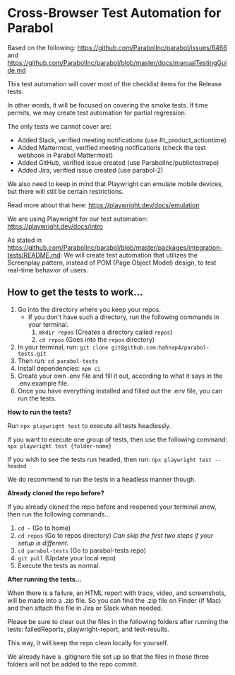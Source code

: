 # Cross-Browser Test Automation for Parabol

Based on the following: https://github.com/ParabolInc/parabol/issues/6466 and https://github.com/ParabolInc/parabol/blob/master/docs/manualTestingGuide.md

This test automation will cover most of the checklist items for the Release tests. 

In other words, it will be focused on covering the smoke tests. If time permits, we may create test automation for partial regression.

The only tests we cannot cover are:

 - Added Slack, verified meeting notifications (use #t_product_actiontime)
 - Added Mattermost, verified meeting notifications (check the test webhook in Parabol Mattermost)
 - Added GitHub, verified issue created (use ParabolInc/publictestrepo)
 - Added Jira, verified issue created (use parabol-2)

We also need to keep in mind that Playwright can emulate mobile devices, but there will still be certain restrictions. 

Read more about that here: https://playwright.dev/docs/emulation

We are using Playwright for our test automation: https://playwright.dev/docs/intro

As stated in https://github.com/ParabolInc/parabol/blob/master/packages/integration-tests/README.md: We will create test automation that utilizes the Screenplay pattern, instead of POM (Page Object Model) design, to test real-time behavior of users.

## How to get the tests to work...

1. Go into the directory where you keep your repos.
    - If you don't have such a directory, run the following commands in your terminal.
        1. `mkdir repos` (Creates a directory called `repos`)
        2. `cd repos` (Goes into the `repos` directory)
2. In your terminal, run: `git clone git@github.com:hahnap4/parabol-tests.git`
3. Then run: `cd parabol-tests`
4. Install dependencies: `npm ci`
5. Create your own .env file and fill it out, according to what it says in the .env.example file.
5. Once you have everything installed and filled out the .env file, you can run the tests.

**How to run the tests?**

Run `npx playwright test` to execute all tests headlessly.

If you want to execute one group of tests, then use the following command: `npx playwright test {folder-name}`

If you wish to see the tests run headed, then run: `npx playwright test --headed`

We do recommend to run the tests in a headless manner though.

**Already cloned the repo before?**

If you already cloned the repo before and reopened your terminal anew, then run the following commands...

1. `cd ~` (Go to home)
2. `cd repos` (Go to repos directory)
*Can skip the first two steps if your setup is different.*
3. `cd parabol-tests` (Go to parabol-tests repo)
4. `git pull` (Update your local repo)
5. Execute the tests as normal. 

**After running the tests...**

When there is a failure, an HTML report with trace, video, and screenshots, will be made into a .zip file. So you can find the .zip file on Finder (if Mac) and then attach the file in Jira or Slack when needed.

Please be sure to clear out the files in the following folders after running the tests: failedReports, playwright-report, and test-results.

This way, it will keep the repo clean locally for yourself. 

We already have a .gitignore file set up so that the files in those three folders will not be added to the repo commit.